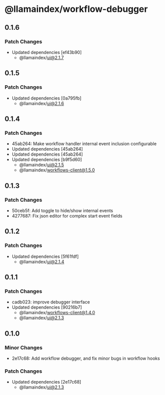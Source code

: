 # @llamaindex/workflow-debugger

## 0.1.6

### Patch Changes

- Updated dependencies [ef43b90]
  - @llamaindex/ui@2.1.7

## 0.1.5

### Patch Changes

- Updated dependencies [0a795fb]
  - @llamaindex/ui@2.1.6

## 0.1.4

### Patch Changes

- 45ab264: Make workflow handler internal event inclusion configurable
- Updated dependencies [45ab264]
- Updated dependencies [45ab264]
- Updated dependencies [b9f5d60]
  - @llamaindex/ui@2.1.5
  - @llamaindex/workflows-client@1.5.0

## 0.1.3

### Patch Changes

- 50ceb5f: Add toggle to hide/show internal events
- 4277687: Fix json editor for complex start event fields

## 0.1.2

### Patch Changes

- Updated dependencies [5f61fdf]
  - @llamaindex/ui@2.1.4

## 0.1.1

### Patch Changes

- cadb023: improve debugger interface
- Updated dependencies [90216b7]
  - @llamaindex/workflows-client@1.4.0
  - @llamaindex/ui@2.1.3

## 0.1.0

### Minor Changes

- 2e17c68: Add workflow debugger, and fix minor bugs in workflow hooks

### Patch Changes

- Updated dependencies [2e17c68]
  - @llamaindex/ui@2.1.3
